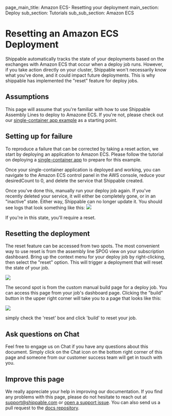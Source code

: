 page_main_title: Amazon ECS- Resetting your deployment
main_section: Deploy
sub_section: Tutorials
sub_sub_section: Amazon ECS

# Resetting an Amazon ECS Deployment

Shippable automatically tracks the state of your deployments based on the exchanges with Amazon ECS that occur when a deploy job runs.  However, if you take action directly on your cluster, Shippable won't necessarily know what you've done, and it could impact future deployments.  This is why shippable has implemented the "reset" feature for deploy jobs.

## Assumptions
This page will assume that you're familiar with how to use Shippable Assembly Lines to deploy to Amazone ECS.  If you're not, please check out our [single-container app example](amazon-ecs) as a starting point.

## Setting up for failure

To reproduce a failure that can be corrected by taking a reset action, we start by deploying an application to Amazon ECS.  Please follow the tutorial on deploying a [single-container app](amazon-ecs) to prepare for this example.

Once your single-container application is deployed and working, you can navigate to the Amazon ECS control panel in the AWS console, reduce your desiredCount to 0, and delete the service that Shippable created.

Once you've done this, manually run your deploy job again. If you've recently deleted your service, it will either be completely gone, or in an "inactive" state. Either way, Shippable can no longer update it.  You should see logs that look something like this:
<img src="/images/deploy/amazon-ecs/resetDeployJobConsole.png"/>

If you're in this state, you'll require a reset.

## Resetting the deployment


The reset feature can be accessed from two spots.  The most convenient way to use reset is from the assembly line SPOG view on your subscription dashboard.  Bring up the context menu for your deploy job by right-clicking, then select the "reset" option.  This will trigger a deployment that will reset the state of your job.

<img src="/images/deploy/amazon-ecs/resetDeployJob.png"/>

The second spot is from the custom manual build page for a deploy job.  You can access this page from your job's dashboard page.  Clicking the "build" button in the upper right corner will take you to a page that looks like this:

<img src="/images/deploy/amazon-ecs/resetDeployJob2.png"/>

simply check the 'reset' box and click 'build' to reset your job.


## Ask questions on Chat

Feel free to engage us on Chat if you have any questions about this document. Simply click on the Chat icon on the bottom right corner of this page and someone from our customer success team will get in touch with you.

## Improve this page

We really appreciate your help in improving our documentation. If you find any problems with this page, please do not hesitate to reach out at [support@shippable.com](mailto:support@shippable.com) or [open a support issue](https://www.github.com/Shippable/support/issues). You can also send us a pull request to the [docs repository](https://www.github.com/Shippable/docs).
